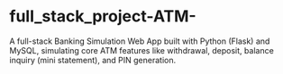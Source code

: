 # full_stack_project-ATM-
A full-stack Banking Simulation Web App built with Python (Flask) and MySQL, simulating core ATM features like withdrawal, deposit, balance inquiry (mini statement), and PIN generation. 

